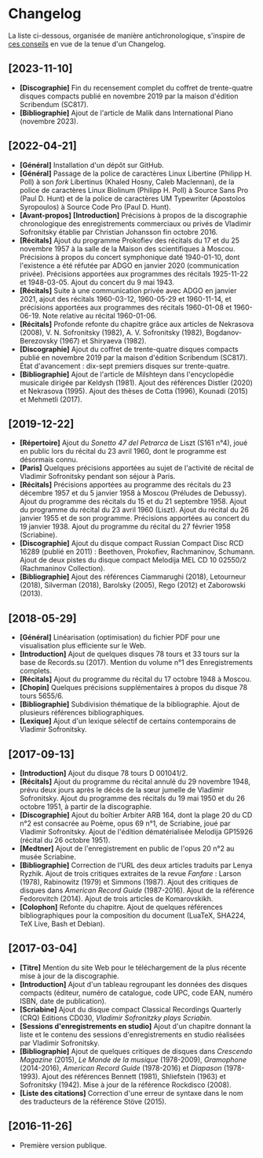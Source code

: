 # Changelog

La liste ci-dessous, organisée de manière antichronologique, s'inspire de
[ces conseils](https://keepachangelog.com/en/1.0.0/) en vue de la tenue d'un
Changelog.

## [2023-11-10]

*   **[Discographie]** Fin du recensement complet du coffret de
    trente-quatre disques compacts publié en novembre 2019 par la maison
    d'édition Scribendum (SC817).
*   **[Bibliographie]** Ajout de l'article de Malik dans International Piano
    (novembre 2023).

## [2022-04-21]

*   **[Général]** Installation d'un dépôt sur GitHub.
*   **[Général]** Passage de la police de caractères Linux Libertine
    (Philipp H. Poll) à son *fork* Libertinus (Khaled Hosny, Caleb
    Maclennan), de la police de caractères Linux Biolinum (Philipp H. Poll)
    à Source Sans Pro (Paul D. Hunt) et de la police de caractères UM
    Typewriter (Apostolos Syropoulos) à Source Code Pro (Paul D. Hunt).
*   **[Avant-propos]** **[Introduction]** Précisions à propos de la
    discographie chronologique des enregistrements commerciaux ou privés de
    Vladimir Sofronitsky établie par Christian Johansson fin octobre 2016.
*   **[Récitals]** Ajout du programme Prokofiev des récitals du 17 et du 25
    novembre 1957 à la salle de la Maison des scientifiques à Moscou.
    Précisions à propos du concert symphonique daté 1940-01-10, dont
    l'existence a été réfutée par ADGO en janvier 2020 (communication
    privée).
    Précisions apportées aux programmes des récitals 1925-11-22 et
    1948-03-05.
    Ajout du concert du 9 mai 1943.
*   **[Récitals]** Suite à une communication privée avec ADGO en janvier
    2021, ajout des récitals 1960-03-12, 1960-05-29 et 1960-11-14, et
    précisions apportées aux programmes des récitals 1960-01-08 et
    1960-06-19.
    Note relative au récital 1960-01-06.
*   **[Récitals]** Profonde refonte du chapitre grâce aux articles de
    Nekrasova (2008), V. N. Sofronitsky (1982), A. V. Sofronitsky (1982),
    Bogdanov-Berezovsky (1967) et Shiryaeva (1982).
*   **[Discographie]** Ajout du coffret de trente-quatre disques compacts
    publié en novembre 2019 par la maison d'édition Scribendum (SC817).
    État d'avancement : dix-sept premiers disques sur trente-quatre.
*   **[Bibliographie]** Ajout de l'article de Milshteyn dans l'encyclopédie
    musicale dirigée par Keldysh (1981).
    Ajout des références Distler (2020) et Nekrasova (1995).
    Ajout des thèses de Cotta (1996), Kounadi (2015) et Mehmetli (2017).

## [2019-12-22]

*   **[Répertoire]** Ajout du *Sonetto 47 del Petrarca* de Liszt (S161 n°4),
    joué en public lors du récital du 23 avril 1960, dont le programme est
    désormais connu.
*   **[Paris]** Quelques précisions apportées au sujet de l'activité de
    récital de Vladimir Sofronitsky pendant son séjour à Paris.
*   **[Récitals]** Précisions apportées au programme des récitals du 23
    décembre 1957 et du 5 janvier 1958 à Moscou (Préludes de Debussy).
    Ajout du programme des récitals du 15 et du 21 septembre 1958.
    Ajout du programme du récital du 23 avril 1960 (Liszt).
    Ajout du récital du 26 janvier 1955 et de son programme.
    Précisions apportées au concert du 19 janvier 1938.
    Ajout du programme du récital du 27 février 1958 (Scriabine).
*   **[Discographie]** Ajout du disque compact Russian Compact Disc RCD
    16289 (publié en 2011) : Beethoven, Prokofiev, Rachmaninov, Schumann.
    Ajout de deux pistes du disque compact Melodija MEL CD 10 02550/2
    (Rachmaninov Collection).
*   **[Bibliographie]** Ajout des références Ciammarughi (2018), Letourneur
    (2018), Silverman (2018), Barolsky (2005), Rego (2012) et Zaborowski
    (2013).

## [2018-05-29]

*   **[Général]** Linéarisation (optimisation) du fichier PDF pour une
    visualisation plus efficiente sur le Web.
*   **[Introduction]** Ajout de quelques disques 78 tours et 33 tours sur la
    base de Records.su (2017).
    Mention du volume n°1 des Enregistrements complets.
*   **[Récitals]** Ajout du programme du récital du 17 octobre 1948 à
    Moscou.
*   **[Chopin]** Quelques précisions supplémentaires à propos du disque 78
    tours 5655/6.
*   **[Bibliographie]** Subdivision thématique de la bibliographie.
    Ajout de plusieurs références bibliographiques.
*   **[Lexique]** Ajout d'un lexique sélectif de certains contemporains de
    Vladimir Sofronitsky.

## [2017-09-13]

*   **[Introduction]** Ajout du disque 78 tours D 001041/2.
*   **[Récitals]** Ajout du programme du récital annulé du 29 novembre 1948,
    prévu deux jours après le décès de la sœur jumelle de Vladimir
    Sofronitsky.
    Ajout du programme des récitals du 19 mai 1950 et du 26 octobre 1951, à
    partir de la discographie.
*   **[Discographie]** Ajout du boîtier Arbiter ARB 164, dont la plage 20 du
    CD n°2 est consacrée au Poème, opus 69 n°1, de Scriabine, joué par
    Vladimir Sofronitsky.
    Ajout de l'édition dématérialisée Melodija GP15926 (récital du 26
    octobre 1951).
*   **[Medtner]** Ajout de l'enregistrement en public de l'opus 20 n°2 au
    musée Scriabine.
*   **[Bibliographie]** Correction de l'URL des deux articles traduits par
    Lenya Ryzhik.
    Ajout de trois critiques extraites de la revue *Fanfare* : Larson
    (1978), Rabinowitz (1979) et Simmons (1987).
    Ajout des critiques de disques dans *American Record Guide* (1987-2016).
    Ajout de la référence Fedorovitch (2014).
    Ajout de trois articles de Komarovskikh.
*   **[Colophon]** Refonte du chapitre.
    Ajout de quelques références bibliographiques pour la composition du
    document (LuaTeX, SHA224, TeX Live, Bash et Debian).

## [2017-03-04]

*   **[Titre]** Mention du site Web pour le téléchargement de la plus
    récente mise à jour de la discographie.
*   **[Introduction]** Ajout d'un tableau regroupant les données des disques
    compacts (éditeur, numéro de catalogue, code UPC, code EAN, numéro ISBN,
    date de publication).
*   **[Scriabine]** Ajout du disque compact Classical Recordings Quarterly
    (CRQ) Editions CD030, *Vladimir Sofronitzky plays Scriabin*.
*   **[Sessions d'enregistrements en studio]** Ajout d'un chapitre donnant
    la liste et le contenu des sessions d'enregistrements en studio
    réalisées par Vladimir Sofronitsky.
*   **[Bibliographie]** Ajout de quelques critiques de disques dans
    *Crescendo Magazine* (2015), *Le Monde de la musique* (1978-2009),
    *Gramophone* (2014-2016), *American Record Guide* (1978-2016) et
    *Diapason* (1978-1993).
    Ajout des références Bennett (1981), Shliefstein (1963) et Sofronitsky
    (1942).
    Mise à jour de la référence Rockdisco (2008).
*   **[Liste des citations]** Correction d'une erreur de syntaxe dans le nom
    des traducteurs de la référence Stöve (2015).

## [2016-11-26]

*   Première version publique.
